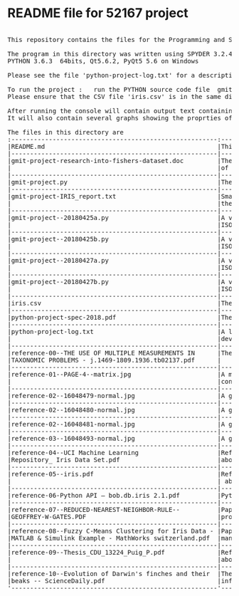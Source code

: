 # README file for 52167 project
<pre>

This repository contains the files for the Programming and Scripting project.

The program in this directory was written using SPYDER 3.2.4 from the Anaconda package.
PYTHON 3.6.3  64bits, Qt5.6.2, PyQt5 5.6 on Windows

Please see the file 'python-project-log.txt' for a description of the activites during this project.

To run the project :   run the PYTHON source code file  gmit--project.py
Please ensure that the CSV file 'iris.csv' is in the same directory as the PYTHON source file.

After running the console will contain output text containing the secriptive stats of the IRIS.CSV dataset.
It will also contain several graphs showing the proprties of the dataset.

The files in this directory are
:-------------------------------------------------------:----------------------------------------:
|README.md                                              |This file                               |
|-------------------------------------------------------|----------------------------------------|
|gmit-project-research-into-fishers-dataset.doc         |The 'final version' of the analysis     |
|                                                       |of the project                          |
|-------------------------------------------------------|----------------------------------------|
|gmit-project.py                                        |The 'final version' of the project code |
|-------------------------------------------------------|----------------------------------------|
|gmit-project-IRIS_report.txt                           |Small output file from the program with |
|                                                       |the statistics of the IRIS dataset      |
|-------------------------------------------------------|----------------------------------------|
|gmit-project--20180425a.py                             |A version of the project using the      |
|                                                       |ISO8601 date format for version tracking|
|-------------------------------------------------------|----------------------------------------|
|gmit-project--20180425b.py                             |A version of the project using the      |
|                                                       |ISO8601 date format for version tracking|
|-------------------------------------------------------|----------------------------------------|
|gmit-project--20180427a.py                             |A version of the project using the      |
|                                                       |ISO8601 date format for version tracking|
|-------------------------------------------------------|----------------------------------------|
|gmit-project--20180427b.py                             |A version of the project using the      |
|                                                       |ISO8601 date format for version tracking|
|-------------------------------------------------------|----------------------------------------|
|iris.csv                                               |The CSV file of IRIS data               |
|-------------------------------------------------------|----------------------------------------|
|python-project-spec-2018.pdf                           |The project spec                        |
|-------------------------------------------------------|----------------------------------------|
|python-project-log.txt                                 |A log file of activities during the     |
|                                                       |development of the project              |
|-------------------------------------------------------|----------------------------------------|
|reference-00--THE USE OF MULTIPLE MEASUREMENTS IN      |The paper for Fisher about the IRIS data|
|TAXONOMIC PROBLEMS - j.1469-1809.1936.tb02137.pdf      |                                        |
|-------------------------------------------------------|----------------------------------------|
|reference-01--PAGE-4--matrix.jpg                       |A matrix to calculate the factors that  |
|                                                       |control the length & width              |
|-------------------------------------------------------|----------------------------------------|
|reference-02--16048479-normal.jpg                      |A graphic from Fisher's paper           |
|-------------------------------------------------------|----------------------------------------|
|reference-02--16048480-normal.jpg                      |A graphic from Fisher's paper           |
|-------------------------------------------------------|----------------------------------------|
|reference-02--16048481-normal.jpg                      |A graphic from Fisher's paper           |
|-------------------------------------------------------|----------------------------------------|
|reference-03--16048493-normal.jpg                      |A graphic from Fisher's paper           |
|-------------------------------------------------------|----------------------------------------|
|reference-04--UCI Machine Learning                     |Reference file collected during research|
|Repository_ Iris Data Set.pdf                          |about FISHERS IRIS Dataset              |
|-------------------------------------------------------|----------------------------------------|
|reference-05--iris.pdf                                 |Reference file collected during research|
|                                                       | about FISHERS IRIS Dataset             |
|-------------------------------------------------------|----------------------------------------|
|reference-06-Python API — bob.db.iris 2.1.pdf          |Python API information                  |
|-------------------------------------------------------|----------------------------------------|
|reference-07--REDUCED-NEAREST-NEIGHBOR-RULE--          |Paper by Geoffrey W Gates about         |
|GEOFFREY-W-GATES.PDF                                   |processing data                         |
|-------------------------------------------------------|----------------------------------------|
|reference-08--Fuzzy C-Means Clustering for Iris Data - |Paper about using fizzy logic to get as |
|MATLAB & Simulink Example - MathWorks switzerland.pdf	|many datapoints into the correct class  |
|-------------------------------------------------------|----------------------------------------|
|reference-09--Thesis_CDU_13224_Puig_P.pdf              |Reference file collected during research|
|                                                       |about FISHERS IRIS Dataset              |
|-------------------------------------------------------|----------------------------------------|
|reference-10--Evolution of Darwin's finches and their  |The variation of species due to the     |
|beaks -- ScienceDaily.pdf                              |influence of the environment            |
'-------------------------------------------------------'----------------------------------------'

</pre>

